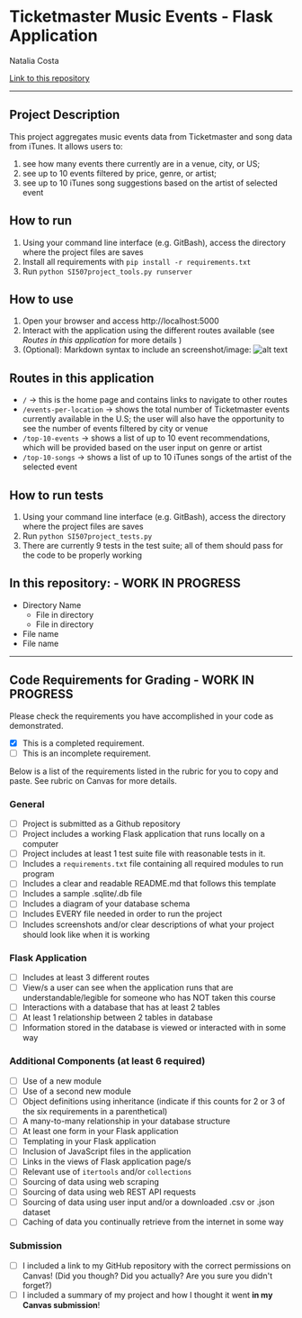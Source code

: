 # Ticketmaster Music Events - Flask Application

Natalia Costa

[Link to this repository](https://github.com/MNataliaCosta/SI507_finalproject)

---

## Project Description
This project aggregates music events data from Ticketmaster and song data from iTunes. It allows users to:
1. see how many events there currently are in a venue, city, or US;
2. see up to 10 events filtered by price, genre, or artist;
3. see up to 10 iTunes song suggestions based on the artist of selected event

## How to run
1. Using your command line interface (e.g. GitBash), access the directory where the project files are saves  
2. Install all requirements with `pip install -r requirements.txt`
3. Run `python SI507project_tools.py runserver`

## How to use
1. Open your browser and access http://localhost:5000
2. Interact with the application using the different routes available (see *Routes in this application* for more details )
3. (Optional): Markdown syntax to include an screenshot/image: ![alt text](image.jpg)

## Routes in this application
- `/` -> this is the home page and contains links to navigate to other routes
- `/events-per-location` -> shows the total number of Ticketmaster events currently available in the U.S; the user will also have the opportunity to see the number of events filtered by city or venue
- `/top-10-events` -> shows a list of up to 10 event recommendations, which will be provided based on the user input on genre or artist
- `/top-10-songs` -> shows a list of up to 10 iTunes songs of the artist of the selected event

## How to run tests
1. Using your command line interface (e.g. GitBash), access the directory where the project files are saves
2. Run `python SI507project_tests.py`
3. There are currently 9 tests in the test suite; all of them should pass for the code to be properly working

## In this repository: - WORK IN PROGRESS
- Directory Name
  - File in directory
  - File in directory
- File name
- File name

---
## Code Requirements for Grading - WORK IN PROGRESS
Please check the requirements you have accomplished in your code as demonstrated.
- [x] This is a completed requirement.
- [ ] This is an incomplete requirement.

Below is a list of the requirements listed in the rubric for you to copy and paste.  See rubric on Canvas for more details.

### General
- [ ] Project is submitted as a Github repository
- [ ] Project includes a working Flask application that runs locally on a computer
- [ ] Project includes at least 1 test suite file with reasonable tests in it.
- [ ] Includes a `requirements.txt` file containing all required modules to run program
- [ ] Includes a clear and readable README.md that follows this template
- [ ] Includes a sample .sqlite/.db file
- [ ] Includes a diagram of your database schema
- [ ] Includes EVERY file needed in order to run the project
- [ ] Includes screenshots and/or clear descriptions of what your project should look like when it is working

### Flask Application
- [ ] Includes at least 3 different routes
- [ ] View/s a user can see when the application runs that are understandable/legible for someone who has NOT taken this course
- [ ] Interactions with a database that has at least 2 tables
- [ ] At least 1 relationship between 2 tables in database
- [ ] Information stored in the database is viewed or interacted with in some way

### Additional Components (at least 6 required)
- [ ] Use of a new module
- [ ] Use of a second new module
- [ ] Object definitions using inheritance (indicate if this counts for 2 or 3 of the six requirements in a parenthetical)
- [ ] A many-to-many relationship in your database structure
- [ ] At least one form in your Flask application
- [ ] Templating in your Flask application
- [ ] Inclusion of JavaScript files in the application
- [ ] Links in the views of Flask application page/s
- [ ] Relevant use of `itertools` and/or `collections`
- [ ] Sourcing of data using web scraping
- [ ] Sourcing of data using web REST API requests
- [ ] Sourcing of data using user input and/or a downloaded .csv or .json dataset
- [ ] Caching of data you continually retrieve from the internet in some way

### Submission
- [ ] I included a link to my GitHub repository with the correct permissions on Canvas! (Did you though? Did you actually? Are you sure you didn't forget?)
- [ ] I included a summary of my project and how I thought it went **in my Canvas submission**!
